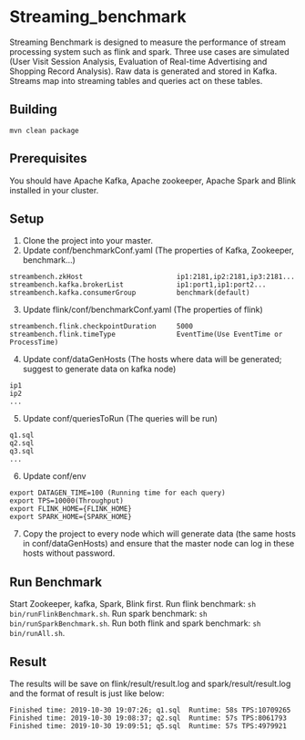 # Streaming_benchmark
Streaming Benchmark is designed to measure the performance of stream processing system such as flink and spark. Three use cases are simulated (User Visit Session Analysis, Evaluation of Real-time Advertising and Shopping Record Analysis). Raw data is generated and stored in Kafka. Streams map into streaming tables and queries act on these tables.

## Building
```
mvn clean package
```
## Prerequisites
You should have Apache Kafka, Apache zookeeper, Apache Spark and Blink installed in your cluster.

## Setup
1. Clone the project into your master.
2. Update conf/benchmarkConf.yaml (The properties of Kafka, Zookeeper, benchmark...)
```
streambench.zkHost                       ip1:2181,ip2:2181,ip3:2181...
streambench.kafka.brokerList             ip1:port1,ip1:port2...
streambench.kafka.consumerGroup          benchmark(default)
```
3. Update flink/conf/benchmarkConf.yaml (The properties of flink)
```
streambench.flink.checkpointDuration     5000
streambench.flink.timeType               EventTime(Use EventTime or ProcessTime)
```
4. Update conf/dataGenHosts (The hosts where data will be generated; suggest to generate data on kafka node)
```
ip1
ip2
...
```
5. Update conf/queriesToRun (The queries will be run)
```
q1.sql
q2.sql
q3.sql
...
```
6. Update conf/env
```
export DATAGEN_TIME=100 (Running time for each query)
export TPS=10000(Throughput)
export FLINK_HOME={FLINK_HOME}
export SPARK_HOME={SPARK_HOME}
```
7. Copy the project to every node which will generate data (the same hosts in conf/dataGenHosts) and ensure that the master node can log in these hosts without password.

## Run Benchmark
Start Zookeeper, kafka, Spark, Blink first.
Run flink benchmark: `sh bin/runFlinkBenchmark.sh`.
Run spark benchmark: `sh bin/runSparkBenchmark.sh`.
Run both flink and spark benchmark: `sh bin/runAll.sh`.

## Result
The results will be save on flink/result/result.log and spark/result/result.log and the format of result is just like below:
```
Finished time: 2019-10-30 19:07:26; q1.sql  Runtime: 58s TPS:10709265
Finished time: 2019-10-30 19:08:37; q2.sql  Runtime: 57s TPS:8061793
Finished time: 2019-10-30 19:09:51; q5.sql  Runtime: 57s TPS:4979921
```
